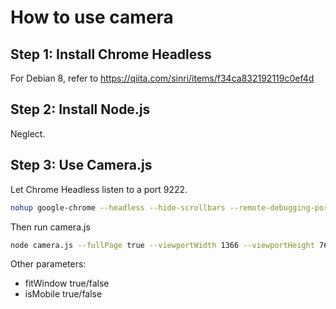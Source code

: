 # How to use camera

## Step 1: Install Chrome Headless

For Debian 8, refer to https://qiita.com/sinri/items/f34ca832192119c0ef4d

## Step 2: Install Node.js

Neglect.

## Step 3: Use Camera.js

Let Chrome Headless listen to a port 9222.

```bash
nohup google-chrome --headless --hide-scrollbars --remote-debugging-port=9222 --disable-gpu >> /var/log/chrome_headless/$(date +\%Y\%m\%d).log 2>&1 &
```

Then run camera.js

```bash
node camera.js --fullPage true --viewportWidth 1366 --viewportHeight 768 --delay 5000 --outputFile ./1.png --url http://everstray.com
```

Other parameters:

* fitWindow true/false
* isMobile true/false